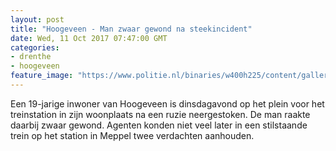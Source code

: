 ```yaml
---
layout: post
title: "Hoogeveen - Man zwaar gewond na steekincident"
date: Wed, 11 Oct 2017 07:47:00 GMT
categories: 
- drenthe 
- hoogeveen 
feature_image: "https://www.politie.nl/binaries/w400h225/content/gallery/politie/stockfotos/infra-en-voertuigen/agent-loopt-door-sprintertrein.jpg"
---
```


Een 19-jarige inwoner van Hoogeveen is dinsdagavond op het plein voor het treinstation in zijn woonplaats na een ruzie neergestoken. De man raakte daarbij zwaar gewond. Agenten konden niet veel later in een stilstaande trein op het station in Meppel twee verdachten aanhouden.
